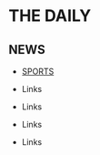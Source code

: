 # THE DAILY

## NEWS

- [SPORTS](https://drive.google.com/file/d/13BTxSe34yUw1_LGM_N64FUBfWBYz6CVe/view?usp=sharing)

- Links

- Links

- Links

- Links
